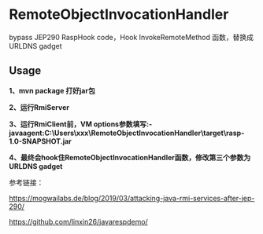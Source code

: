 # RemoteObjectInvocationHandler
bypass JEP290 RaspHook code，Hook InvokeRemoteMethod 函数，替换成URLDNS gadget
## Usage
**1、mvn package 打好jar包**

**2、运行RmiServer**

**3、运行RmiClient前，VM options参数填写:-javaagent:C:\Users\xxx\RemoteObjectInvocationHandler\target\rasp-1.0-SNAPSHOT.jar**

**4、最终会hook住RemoteObjectInvocationHandler函数，修改第三个参数为URLDNS gadget**

参考链接：

https://mogwailabs.de/blog/2019/03/attacking-java-rmi-services-after-jep-290/

https://github.com/linxin26/javarespdemo/

